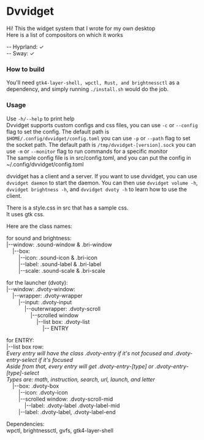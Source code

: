 # Dvvidget 
Hi! This the widget system that I wrote for my own desktop <br />
Here is a list of compositors on which it works

-- Hyprland: ✓ <br />
-- Sway: ✓ <br />

### How to build
You'll need ```gtk4-layer-shell, wpctl, Rust, and brightnessctl``` as a dependency, 
and simply running ```./install.sh``` would do the job.

### Usage
Use ```-h/--help``` to print help <br />
Dvvidget supports custom configs and css files,
you can use ```-c``` or ```--config``` flag to set the config. The default path is ```$HOME/.config/dvvidget/config.toml```
you can use ```-p``` or ```--path``` flag to set the socket path. The default path is ```/tmp/dvvidget-[version].sock```
you can use ```-m``` or ```--monitor``` flag to run commands for a specific monitor
<br />
The sample config file is in src/config.toml, and you can put the config in ~/.config/dvvidget/config.toml <br />

dvvidget has a client and a server. If you want to use dvvidget, you can use ```dvvidget daemon``` to start the daemon. 
You can then use ```dvvidget volume -h```, ```dvvidget brightness -h```, and ```dvvidget dvoty -h``` to learn how to 
use the client. <br />

There is a style.css in src that has a sample css. <br />
It uses gtk css. <br />

Here are the class names:<br />

for sound and brightness: <br />
|--window: .sound-window & .bri-window <br />
&nbsp;&nbsp;&nbsp;&nbsp;|--box: <br />
&nbsp;&nbsp;&nbsp;&nbsp;&nbsp;&nbsp;&nbsp;&nbsp;|--icon: .sound-icon & .bri-icon <br />
&nbsp;&nbsp;&nbsp;&nbsp;&nbsp;&nbsp;&nbsp;&nbsp;|--label: .sound-label & .bri-label <br />
&nbsp;&nbsp;&nbsp;&nbsp;&nbsp;&nbsp;&nbsp;&nbsp;|--scale: .sound-scale & .bri-scale <br />

for the launcher (dvoty): <br />
|--window: .dvoty-window: <br />
&nbsp;&nbsp;&nbsp;&nbsp;|--wrapper: .dvoty-wrapper <br />
&nbsp;&nbsp;&nbsp;&nbsp;&nbsp;&nbsp;&nbsp;&nbsp;|--input: .dvoty-input <br />
&nbsp;&nbsp;&nbsp;&nbsp;&nbsp;&nbsp;&nbsp;&nbsp;&nbsp;&nbsp;&nbsp;&nbsp;|--outerwrapper: .dvoty-scroll <br />
&nbsp;&nbsp;&nbsp;&nbsp;&nbsp;&nbsp;&nbsp;&nbsp;&nbsp;&nbsp;&nbsp;&nbsp;&nbsp;&nbsp;&nbsp;&nbsp;|--scrolled window <br />
&nbsp;&nbsp;&nbsp;&nbsp;&nbsp;&nbsp;&nbsp;&nbsp;&nbsp;&nbsp;&nbsp;&nbsp;&nbsp;&nbsp;&nbsp;&nbsp;&nbsp;&nbsp;&nbsp;&nbsp;|--list box: .dvoty-list <br />
&nbsp;&nbsp;&nbsp;&nbsp;&nbsp;&nbsp;&nbsp;&nbsp;&nbsp;&nbsp;&nbsp;&nbsp;&nbsp;&nbsp;&nbsp;&nbsp;&nbsp;&nbsp;&nbsp;&nbsp;&nbsp;&nbsp;&nbsp;&nbsp;|-- ENTRY

for ENTRY: <br />
|--list box row:  
*Every entry will have the class .dvoty-entry if it's not focused and .dvoty-entry-select if it's focused*<br/>
*Aside from that, every entry will get .dvoty-entry-[type] or .dvoty-entry-[type]-select* <br />
*Types are: math, instruction, search, url, launch, and letter* <br />
&nbsp;&nbsp;&nbsp;&nbsp;|--box: .dvoty-box<br />
&nbsp;&nbsp;&nbsp;&nbsp;&nbsp;&nbsp;&nbsp;&nbsp;|--icon: .dvoty-icon<br />
&nbsp;&nbsp;&nbsp;&nbsp;&nbsp;&nbsp;&nbsp;&nbsp;|--scrolled window: .dvoty-scroll-mid<br />
&nbsp;&nbsp;&nbsp;&nbsp;&nbsp;&nbsp;&nbsp;&nbsp;&nbsp;&nbsp;&nbsp;&nbsp;|--label: .dvoty-label .dvoty-label-mid<br />
&nbsp;&nbsp;&nbsp;&nbsp;&nbsp;&nbsp;&nbsp;&nbsp;|--label: .dvoty-label, .dvoty-label-end<br />

Dependencies: <br />
wpctl, brightnessctl, gvfs, gtk4-layer-shell
